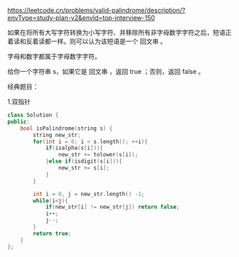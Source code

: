 https://leetcode.cn/problems/valid-palindrome/description/?envType=study-plan-v2&envId=top-interview-150


如果在将所有大写字符转换为小写字符、并移除所有非字母数字字符之后，短语正着读和反着读都一样。则可以认为该短语是一个 回文串 。

字母和数字都属于字母数字字符。

给你一个字符串 s，如果它是 回文串 ，返回 true ；否则，返回 false 。


经典题目：


1.双指针

```c++
class Solution {
public:
    bool isPalindrome(string s) {
        string new_str;
        for(int i = 0; i < s.length(); ++i){
            if(isalpha(s[i])){
                new_str += tolower(s[i]);
            }else if(isdigit(s[i])){
                new_str += s[i];
            }
        }

        int i = 0, j = new_str.length() -1;
        while(i<j){
            if(new_str[i] != new_str[j]) return false;
            i++;
            j--;
        }
        return true;
    }
};
```
